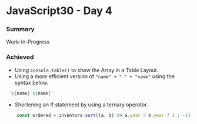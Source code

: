 # JavaScript30 - Day 4

### **Summary**
Work-In-Progress


### **Achieved**


* Using `console.table()` to show the Array in a Table Layout.
* Using a more efficient version of `"name" + " " + "name"` using the syntax below.

```javascript
 `${name} ${name}`
```

* Shortening an If statement by using a ternary operator.

```javascript
    const ordered = inventors.sort((a, b) => a.year > b.year ? 1 : -1);
```